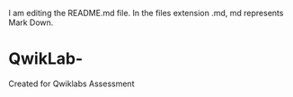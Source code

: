 I am editing the README.md file. In the files extension .md, md represents Mark Down.

# QwikLab-
Created for Qwiklabs Assessment 
